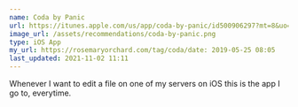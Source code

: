 ```yaml
---
name: Coda by Panic
url: https://itunes.apple.com/us/app/coda-by-panic/id500906297?mt=8&uo=4
image_url: /assets/recommendations/coda-by-panic.png
type: iOS App
my_url: https://rosemaryorchard.com/tag/coda/date: 2019-05-25 08:05
last_updated: 2021-11-02 11:11
---
```

Whenever I want to edit a file on one of my servers on iOS this is the app I go to, everytime. 